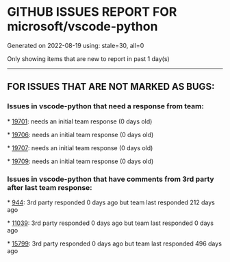 
# GITHUB ISSUES REPORT FOR microsoft/vscode-python


Generated on 2022-08-19 using: stale=30, all=0


Only showing items that are new to report in past 1 day(s)


---

## FOR ISSUES THAT ARE NOT MARKED AS BUGS:


### Issues in vscode-python that need a response from team:


\* [19701](https://github.com/microsoft/vscode-python/issues/19701 "Use args in debug get &quot;^&quot; before some characters"): needs an initial team response (0 days old)

\* [19706](https://github.com/microsoft/vscode-python/issues/19706 "Debugger does not release COM object references"): needs an initial team response (0 days old)

\* [19707](https://github.com/microsoft/vscode-python/issues/19707 "Support matplotlib plots with vscode-server?"): needs an initial team response (0 days old)

\* [19709](https://github.com/microsoft/vscode-python/issues/19709 "Unexpected Network Port Open"): needs an initial team response (0 days old)

### Issues in vscode-python that have comments from 3rd party after last team response:


\* [944](https://github.com/microsoft/vscode-python/issues/944 "Use environment variables defined in `.env` file when running code in a terminal"): 3rd party responded 0 days ago but team last responded 212 days ago

\* [11039](https://github.com/microsoft/vscode-python/issues/11039 "Use new vsc API to activate terminal without running any commands in terminal"): 3rd party responded 0 days ago but team last responded 0 days ago

\* [15799](https://github.com/microsoft/vscode-python/issues/15799 "Support Git Bash"): 3rd party responded 0 days ago but team last responded 496 days ago
